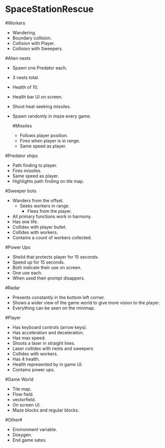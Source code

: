 # SpaceStationRescue

#Workers
* Wandering.
* Boundary collision.
* Collision with Player.
* Collision with Sweepers.

#Alien nests
* Spawn one Predator each.
* 3 nests total.
* Health of 10.
* Health bar UI on screen.
* Shoot heat seeking missiles.
* Spawn randomly in maze every game.

  #Missiles
  * Follows player position.
  * Fires when player is in range.
  * Same speed as player.
  
#Predator ships
* Path finding to player.
* Fires missiles.
* Same speed as player.
* Highlights path finding on tile map.

#Sweeper bots
* Wanders from the offset.
  * Seeks workers in range.
    * Flees from the player.
* All primary functions work in harmony.
* Has one life.
* Collides with player bullet.
* Collides with workers.
* Contains a count of workers collected.

#Power Ups
* Sheild that protects player for 15 seconds.
* Speed up for 15 seconds.
* Both indicate their use on screen.
* One use each.
* When used their prompt disappers.


#Radar
* Presents constantly in the bottom left corner.
* Shows a wider view of the game world to give more vision to the player.
* Everything can be seen on the minimap.

#Player
* Has keyboard controls (arrow keys).
* Has acceleration and deceleration.
* Has max speed.
* Shoots a laser in straight lines.
* Laser collides with nests and sweepers
* Collides with workers.
* Has 4 health.
* Health represented by in game UI.
* Contains power ups.

#Game World
* Tile map.
* Flow field.
* vectorfield.
* On screen UI.
* Maze blocks and regular blocks.

#Other#
* Environment variable.
* Doxygen.
* End game sates.
